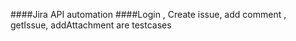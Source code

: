 ####Jira API automation
####Login , Create issue, add comment , getIssue, addAttachment are testcases
